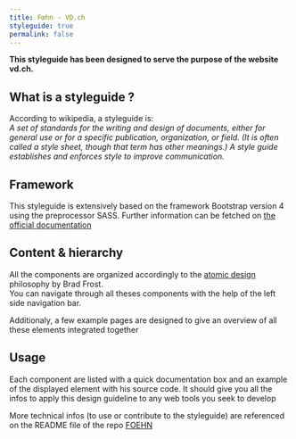 ```yaml
---
title: Fœhn - VD.ch
styleguide: true
permalink: false
---
```

<div class="bs-docs-section m-3">
  <p><strong>This styleguide has been designed to serve the purpose of the website vd.ch.</strong></p>
  <h2>What is a styleguide ?</h2>
  <p>
    According to wikipedia, a styleguide is: <br>
    <em> A set of standards for the writing and design of documents, either for general use or for a specific publication, organization, or field. (It is often called a style sheet, though that term has other meanings.) A style guide establishes and enforces style to improve communication.</em>
  </p>
  <h2>Framework</h2>
  <p>This styleguide is extensively based on the framework Bootstrap version 4 using the preprocessor SASS. Further information can be fetched on <a href="https://v4-alpha.getbootstrap.com/">the official documentation</a></p>
  <h2>Content & hierarchy</h2>
  <p>All the components are organized accordingly to the <a href="http://atomicdesign.bradfrost.com/">atomic design</a> philosophy by Brad Frost.<br>
  You can navigate through all theses components with the help of the left side navigation bar.
  </p>
  <p>Additionaly, a few example pages are designed to give an overview of all these elements integrated together</p>
  <h2>Usage</h2>
  <p>Each component are listed with a quick documentation box and an example of the displayed element with his source code. It should give you all the infos to apply this design guideline to any web tools you seek to develop</p>
  <p>More technical infos (to use or contribute to the styleguide) are referenced on the README file of the repo <a href="https://github.com/DSI-VD/foehn">FOEHN</a></p>
</div>
